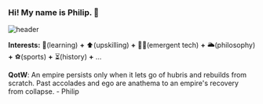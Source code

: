 ### Hi! My name is Philip. 👋
![header](https://user-images.githubusercontent.com/66290921/147894676-e8cacc66-db11-4503-bcee-ae7471e82325.jpg)

**Interests:** :sponge:(learning) **+** :arrow_up:(upskilling) **+** :technologist:(emergent tech) **+** :sun_behind_large_cloud:(philosophy) **+** :soccer:(sports) **+** :hourglass_flowing_sand:(history) **+** ... 

**QotW**: An empire persists only when it lets go of hubris and rebuilds from scratch. Past accolades and ego are anathema to an empire's recovery from collapse. - Philip 


<!--
**philipjpark/philipjpark** is a ✨ _special_ ✨ repository because its `README.md` (this file) appears on your GitHub profile.

Here are some ideas to get you started:

- 🔭 I’m currently working on ...
- 🌱 I’m currently learning ...
- 👯 I’m looking to collaborate on ...
- 🤔 I’m looking for help with ...
- 💬 Ask me about ...
- 📫 How to reach me: ...
- 😄 Pronouns: ...
- ⚡ Fun fact: ...
-->
